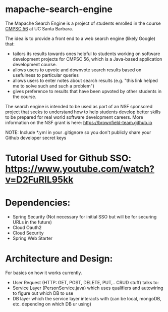 # mapache-search-engine

The Mapache Search Engine is a project of students enrolled in the course [CMPSC 56](https://ucsb-cs56.github.io) at UC Santa Barbara.

The idea is to provide a front end to a web search engine (likely Google) that:
* tailors its results towards ones helpful to students working on software development projects for CMPSC 56, which is a Java-based application development course.  
* allows users to upvote and downvote search results based on usefulness to particular queries
* allows users to enter notes about search results (e.g. "this link helped me to solve such and such a problem")
* gives preference to results that have been upvoted by other students in the course.

The search engine is intended to be used as part of an NSF sponsored project that seeks to understand how to help students develop better skills to be prepared for real world software development careers.   More information on the NSF grant is here: <https://brownfield-team.github.io>

NOTE: Include *.yml in your .gitignore so you don't publicly share your Github developer secret keys

# Tutorial Used for Github SSO: https://www.youtube.com/watch?v=D2FuRIL95kk

# Dependencies:

* Spring Security (Not necessary for initial SSO but will be for securing URLs in the future)
* Cloud Oauth2
* Cloud Security
* Spring Web Starter


# Architecture and Design:

For basics on how it works currently.
* User Request (HTTP: GET, POST, DELETE, PUT,.. CRUD stuff) talks to:
* Service Layer (PersonService.java) which uses qualifiers and autowiring to figure out which DB to use
* DB layer which the service layer interacts with (can be local, mongoDB, etc. depending on which DB ur using)